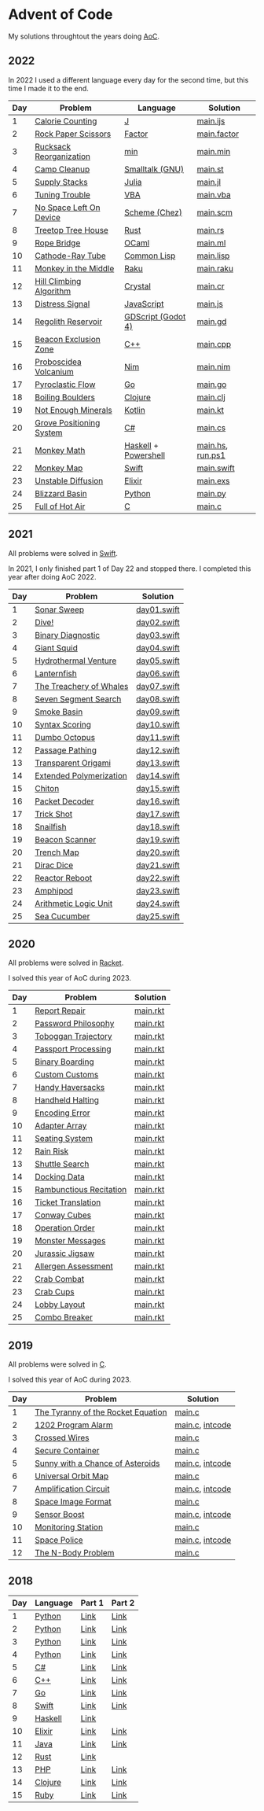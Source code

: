 # Advent of Code
My solutions throughtout the years doing [AoC](https://adventofcode.com/).


## 2022

In 2022 I used a different language every day for the second time, but this time I made it to the end.

| Day | Problem  | Language  | Solution |
| --- | ---      | ---       | ---    |
| 1   | [Calorie Counting](https://adventofcode.com/2022/day/1)             | [J](https://en.wikipedia.org/wiki/J_(programming_language))             | [main.ijs](./2022/day01/main.ijs)         |
| 2   | [Rock Paper Scissors](https://adventofcode.com/2022/day/2)          | [Factor](https://en.wikipedia.org/wiki/Factor_(programming_language))   | [main.factor](./2022/day02/main.factor)   |
| 3   | [Rucksack Reorganization](https://adventofcode.com/2022/day/3)      | [min](https://min-lang.org/)                                            | [main.min](./2022/day03/main.min)         |
| 4   | [Camp Cleanup](https://adventofcode.com/2022/day/4)                 | [Smalltalk (GNU)](https://en.wikipedia.org/wiki/Smalltalk)              | [main.st](./2022/day04/main.st)           |
| 5   | [Supply Stacks](https://adventofcode.com/2022/day/5)                | [Julia](https://en.wikipedia.org/wiki/Julia_(programming_language))     | [main.jl](./2022/day05/main.jl)           |
| 6   | [Tuning Trouble](https://adventofcode.com/2022/day/6)               | [VBA](https://en.wikipedia.org/wiki/Visual_Basic_for_Applications)      | [main.vba](./2022/day06/main.vba)         |
| 7   | [No Space Left On Device](https://adventofcode.com/2022/day/7)      | [Scheme (Chez)](https://en.wikipedia.org/wiki/Chez_Scheme)              | [main.scm](./2022/day07/main.scm)         |
| 8   | [Treetop Tree House](https://adventofcode.com/2022/day/8)           | [Rust](https://en.wikipedia.org/wiki/Rust_(programming_language))       | [main.rs](./2022/day08/main.rs)           |
| 9   | [Rope Bridge](https://adventofcode.com/2022/day/9)                  | [OCaml](https://en.wikipedia.org/wiki/OCaml)                            | [main.ml](./2022/day09/main.ml)           |
| 10  | [Cathode-Ray Tube](https://adventofcode.com/2022/day/10)            | [Common Lisp](https://en.wikipedia.org/wiki/Common_Lisp)                | [main.lisp](./2022/day10/main.lisp)       |
| 11  | [Monkey in the Middle](https://adventofcode.com/2022/day/11)        | [Raku](https://en.wikipedia.org/wiki/Raku_(programming_language))       | [main.raku](./2022/day11/main.raku)       |
| 12  | [Hill Climbing Algorithm](https://adventofcode.com/2022/day/12)     | [Crystal](https://en.wikipedia.org/wiki/Crystal_(programming_language)) | [main.cr](./2022/day12/main.cr)           |
| 13  | [Distress Signal](https://adventofcode.com/2022/day/13)             | [JavaScript](https://en.wikipedia.org/wiki/JavaScript)                  | [main.js](./2022/day13/main.js)           |
| 14  | [Regolith Reservoir](https://adventofcode.com/2022/day/14)          | [GDScript (Godot 4)](https://en.wikipedia.org/wiki/Godot_(game_engine)) | [main.gd](./2022/day14/main.gd)           |
| 15  | [Beacon Exclusion Zone](https://adventofcode.com/2022/day/15)       | [C++](https://en.wikipedia.org/wiki/C%2B%2B)                            | [main.cpp](./2022/day15/main.cpp)         |
| 16  | [Proboscidea Volcanium](https://adventofcode.com/2022/day/16)       | [Nim](https://en.wikipedia.org/wiki/Nim_(programming_language))         | [main.nim](./2022/day16/main.nim)         |
| 17  | [Pyroclastic Flow](https://adventofcode.com/2022/day/17)            | [Go](https://en.wikipedia.org/wiki/Go_(programming_language))           | [main.go](./2022/day17/main.go)           |
| 18  | [Boiling Boulders](https://adventofcode.com/2022/day/18)            | [Clojure](https://en.wikipedia.org/wiki/Clojure)                        | [main.clj](./2022/day18/main.clj)         |
| 19  | [Not Enough Minerals](https://adventofcode.com/2022/day/19)         | [Kotlin](https://en.wikipedia.org/wiki/Kotlin_(programming_language))   | [main.kt](./2022/day19/main.kt)           |
| 20  | [Grove Positioning System](https://adventofcode.com/2022/day/20)    | [C#](https://en.wikipedia.org/wiki/C_Sharp_(programming_language))      | [main.cs](./2022/day20/main.cs)           |
| 21  | [Monkey Math](https://adventofcode.com/2022/day/21)                 | [Haskell](https://en.wikipedia.org/wiki/Haskell) + [Powershell](https://en.wikipedia.org/wiki/PowerShell)   | [main.hs](./2022/day21/main.hs), [run.ps1](./2022/day21/run.ps1)     |
| 22  | [Monkey Map](https://adventofcode.com/2022/day/22)                  | [Swift](https://en.wikipedia.org/wiki/Swift_(programming_language))     | [main.swift](./2022/day22/main.swift)     |
| 23  | [Unstable Diffusion](https://adventofcode.com/2022/day/23)          | [Elixir](https://en.wikipedia.org/wiki/Elixir_(programming_language))   | [main.exs](./2022/day23/main.exs)         |
| 24  | [Blizzard Basin](https://adventofcode.com/2022/day/24)              | [Python](https://en.wikipedia.org/wiki/Python_(programming_language))   | [main.py](./2022/day24/main.py)           |
| 25  | [Full of Hot Air](https://adventofcode.com/2022/day/25)             | [C](https://en.wikipedia.org/wiki/C_(programming_language))             | [main.c](./2022/day25/main.c)             |


## 2021

All problems were solved in [Swift](https://en.wikipedia.org/wiki/Swift_(programming_language)).

In 2021, I only finished part 1 of Day 22 and stopped there. I completed this year after doing AoC 2022.


| Day | Problem  | Solution |
| --- | ---      | ---    |
| 1   | [Sonar Sweep](https://adventofcode.com/2021/day/1)              | [day01.swift](./2021/day01/day01.swift)   |
| 2   | [Dive!](https://adventofcode.com/2021/day/2)                    | [day02.swift](./2021/day02/day02.swift)   |
| 3   | [Binary Diagnostic](https://adventofcode.com/2021/day/3)        | [day03.swift](./2021/day03/day03.swift)   |
| 4   | [Giant Squid](https://adventofcode.com/2021/day/4)              | [day04.swift](./2021/day04/day04.swift)   |
| 5   | [Hydrothermal Venture](https://adventofcode.com/2021/day/5)     | [day05.swift](./2021/day05/day05.swift)   |
| 6   | [Lanternfish](https://adventofcode.com/2021/day/6)              | [day06.swift](./2021/day06/day06.swift)   |
| 7   | [The Treachery of Whales](https://adventofcode.com/2021/day/7)  | [day07.swift](./2021/day07/day07.swift)   |
| 8   | [Seven Segment Search](https://adventofcode.com/2021/day/8)     | [day08.swift](./2021/day08/day08.swift)   |
| 9   | [Smoke Basin](https://adventofcode.com/2021/day/9)              | [day09.swift](./2021/day09/day09.swift)   |
| 10  | [Syntax Scoring](https://adventofcode.com/2021/day/10)          | [day10.swift](./2021/day10/day10.swift)   |
| 11  | [Dumbo Octopus](https://adventofcode.com/2021/day/11)           | [day11.swift](./2021/day11/day11.swift)   |
| 12  | [Passage Pathing](https://adventofcode.com/2021/day/12)         | [day12.swift](./2021/day12/day12.swift)   |
| 13  | [Transparent Origami](https://adventofcode.com/2021/day/13)     | [day13.swift](./2021/day13/day13.swift)   |
| 14  | [Extended Polymerization](https://adventofcode.com/2021/day/14) | [day14.swift](./2021/day14/day14.swift)   |
| 15  | [Chiton](https://adventofcode.com/2021/day/15)                  | [day15.swift](./2021/day15/day15.swift)   |
| 16  | [Packet Decoder](https://adventofcode.com/2021/day/16)          | [day16.swift](./2021/day16/day16.swift)   |
| 17  | [Trick Shot](https://adventofcode.com/2021/day/17)              | [day17.swift](./2021/day17/day17.swift)   |
| 18  | [Snailfish](https://adventofcode.com/2021/day/18)               | [day18.swift](./2021/day18/day18.swift)   |
| 19  | [Beacon Scanner](https://adventofcode.com/2021/day/19)          | [day19.swift](./2021/day19/day19.swift)   |
| 20  | [Trench Map](https://adventofcode.com/2021/day/20)              | [day20.swift](./2021/day20/day20.swift)   |
| 21  | [Dirac Dice](https://adventofcode.com/2021/day/21)              | [day21.swift](./2021/day21/day21.swift)   |
| 22  | [Reactor Reboot](https://adventofcode.com/2021/day/22)          | [day22.swift](./2021/day22/day22.swift)   |
| 23  | [Amphipod](https://adventofcode.com/2021/day/23)                | [day23.swift](./2021/day23/day23.swift)   |
| 24  | [Arithmetic Logic Unit](https://adventofcode.com/2021/day/24)   | [day24.swift](./2021/day24/day24.swift)   |
| 25  | [Sea Cucumber](https://adventofcode.com/2021/day/25)            | [day25.swift](./2021/day25/day25.swift)   |


## 2020

All problems were solved in [Racket](https://en.wikipedia.org/wiki/Racket_(programming_language)).

I solved this year of AoC during 2023.

| Day | Problem  | Solution |
| --- | ---      | ---    |
| 1   | [Report Repair](https://adventofcode.com/2020/day/1)            | [main.rkt](./2020/day01/main.rkt)   |
| 2   | [Password Philosophy](https://adventofcode.com/2020/day/2)      | [main.rkt](./2020/day02/main.rkt)   |
| 3   | [Toboggan Trajectory](https://adventofcode.com/2020/day/3)      | [main.rkt](./2020/day03/main.rkt)   |
| 4   | [Passport Processing](https://adventofcode.com/2020/day/4)      | [main.rkt](./2020/day04/main.rkt)   |
| 5   | [Binary Boarding](https://adventofcode.com/2020/day/5)          | [main.rkt](./2020/day05/main.rkt)   |
| 6   | [Custom Customs](https://adventofcode.com/2020/day/6)           | [main.rkt](./2020/day06/main.rkt)   |
| 7   | [Handy Haversacks](https://adventofcode.com/2020/day/7)         | [main.rkt](./2020/day07/main.rkt)   |
| 8   | [Handheld Halting](https://adventofcode.com/2020/day/8)         | [main.rkt](./2020/day08/main.rkt)   |
| 9   | [Encoding Error](https://adventofcode.com/2020/day/9)           | [main.rkt](./2020/day09/main.rkt)   |
| 10  | [Adapter Array](https://adventofcode.com/2020/day/10)           | [main.rkt](./2020/day10/main.rkt)   |
| 11  | [Seating System](https://adventofcode.com/2020/day/11)          | [main.rkt](./2020/day11/main.rkt)   |
| 12  | [Rain Risk](https://adventofcode.com/2020/day/12)               | [main.rkt](./2020/day12/main.rkt)   |
| 13  | [Shuttle Search](https://adventofcode.com/2020/day/13)          | [main.rkt](./2020/day13/main.rkt)   |
| 14  | [Docking Data](https://adventofcode.com/2020/day/14)            | [main.rkt](./2020/day14/main.rkt)   |
| 15  | [Rambunctious Recitation](https://adventofcode.com/2020/day/15) | [main.rkt](./2020/day15/main.rkt)   |
| 16  | [Ticket Translation](https://adventofcode.com/2020/day/16)      | [main.rkt](./2020/day16/main.rkt)   |
| 17  | [Conway Cubes](https://adventofcode.com/2020/day/17)            | [main.rkt](./2020/day17/main.rkt)   |
| 18  | [Operation Order](https://adventofcode.com/2020/day/18)         | [main.rkt](./2020/day18/main.rkt)   |
| 19  | [Monster Messages](https://adventofcode.com/2020/day/19)        | [main.rkt](./2020/day19/main.rkt)   |
| 20  | [Jurassic Jigsaw](https://adventofcode.com/2020/day/20)         | [main.rkt](./2020/day20/main.rkt)   |
| 21  | [Allergen Assessment](https://adventofcode.com/2020/day/21)     | [main.rkt](./2020/day21/main.rkt)   |
| 22  | [Crab Combat](https://adventofcode.com/2020/day/22)             | [main.rkt](./2020/day22/main.rkt)   |
| 23  | [Crab Cups](https://adventofcode.com/2020/day/23)               | [main.rkt](./2020/day23/main.rkt)   |
| 24  | [Lobby Layout](https://adventofcode.com/2020/day/24)            | [main.rkt](./2020/day24/main.rkt)   |
| 25  | [Combo Breaker](https://adventofcode.com/2020/day/25)           | [main.rkt](./2020/day25/main.rkt)   |


## 2019

All problems were solved in [C](https://en.wikipedia.org/wiki/C_(programming_language)).

I solved this year of AoC during 2023.

| Day | Problem  | Solution |
| --- | ---      | ---    |
| 1   | [The Tyranny of the Rocket Equation](https://adventofcode.com/2019/day/1)   | [main.c](./2019/day01/main.c)                                 |
| 2   | [1202 Program Alarm](https://adventofcode.com/2019/day/2)                   | [main.c](./2019/day02/main.c), [intcode](./2019/lib/intcode)  |
| 3   | [Crossed Wires](https://adventofcode.com/2019/day/3)                        | [main.c](./2019/day03/main.c)                                 |
| 4   | [Secure Container](https://adventofcode.com/2019/day/4)                     | [main.c](./2019/day04/main.c)                                 |
| 5   | [Sunny with a Chance of Asteroids](https://adventofcode.com/2019/day/5)     | [main.c](./2019/day05/main.c), [intcode](./2019/lib/intcode)  |
| 6   | [Universal Orbit Map](https://adventofcode.com/2019/day/6)                  | [main.c](./2019/day06/main.c)                                 |
| 7   | [Amplification Circuit](https://adventofcode.com/2019/day/7)                | [main.c](./2019/day07/main.c), [intcode](./2019/lib/intcode)  |
| 8   | [Space Image Format](https://adventofcode.com/2019/day/8)                   | [main.c](./2019/day08/main.c)                                 |
| 9   | [Sensor Boost](https://adventofcode.com/2019/day/9)                         | [main.c](./2019/day09/main.c), [intcode](./2019/lib/intcode)  |
| 10  | [Monitoring Station](https://adventofcode.com/2019/day/10)                  | [main.c](./2019/day10/main.c)                                 |
| 11  | [Space Police](https://adventofcode.com/2019/day/11)                        | [main.c](./2019/day11/main.c), [intcode](./2019/lib/intcode)  |
| 12  | [The N-Body Problem](https://adventofcode.com/2019/day/12)                  | [main.c](./2019/day12/main.c)                                 |


## 2018

| Day | Language  | Part 1 | Part 2 |
| --- | ---       | ---    | ---    |
| 1   | [Python](https://en.wikipedia.org/wiki/Python_(programming_language))   | [Link](./2018/day01/part1.py)     | [Link](./2018/day01/part2.py)     |
| 2   | [Python](https://en.wikipedia.org/wiki/Python_(programming_language))   | [Link](./2018/day02/part1.py)     | [Link](./2018/day02/part2.py)     |
| 3   | [Python](https://en.wikipedia.org/wiki/Python_(programming_language))   | [Link](./2018/day03/part1.py)     | [Link](./2018/day03/part2.py)     |
| 4   | [Python](https://en.wikipedia.org/wiki/Python_(programming_language))   | [Link](./2018/day04/part1.py)     | [Link](./2018/day04/part2.py)     |
| 5   | [C#](https://en.wikipedia.org/wiki/C_Sharp_(programming_language))      | [Link](./2018/day05/part1.cs)     | [Link](./2018/day05/part2.cs)     |
| 6   | [C++](https://en.wikipedia.org/wiki/C%2B%2B)                            | [Link](./2018/day06/part1.cpp)    | [Link](./2018/day06/part2.cpp)    |
| 7   | [Go](https://en.wikipedia.org/wiki/Go_(programming_language))           | [Link](./2018/day07/part1.go)     | [Link](./2018/day07/part2.go)     |
| 8   | [Swift](https://en.wikipedia.org/wiki/Swift_(programming_language))     | [Link](./2018/day08/part1.swift)  | [Link](./2018/day08/part2.swift)  |
| 9   | [Haskell](https://en.wikipedia.org/wiki/Haskell)                        | [Link](./2018/day09/part1.hs)     |                                   |
| 10  | [Elixir](https://en.wikipedia.org/wiki/Elixir_(programming_language))   | [Link](./2018/day10/part1.exs)    | [Link](./2018/day10/part2.exs)    |
| 11  | [Java](https://en.wikipedia.org/wiki/Java_(programming_language))       | [Link](./2018/day11/part1.java)   | [Link](./2018/day11/part2.java)   |
| 12  | [Rust](https://en.wikipedia.org/wiki/Rust_(programming_language))       | [Link](./2018/day12/part1.rs)     |                                   |
| 13  | [PHP](https://en.wikipedia.org/wiki/PHP)                                | [Link](./2018/day13/part1.php)    | [Link](./2018/day13/part2.php)    |
| 14  | [Clojure](https://en.wikipedia.org/wiki/Clojure)                        | [Link](./2018/day14/part1.clj)    | [Link](./2018/day14/part2.clj)    |
| 15  | [Ruby](https://en.wikipedia.org/wiki/Ruby_(programming_language))       | [Link](./2018/day15/part1.rb)     | [Link](./2018/day15/part2.rb)     |

